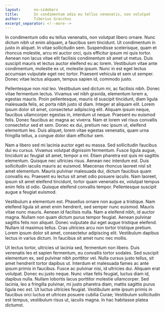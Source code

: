 ```yaml
---
layout:      no-sidebars
title:       In condimentum odio eu tellus venenatis, non volutpat
author:      Tiberius Gracchus
excerpt_separator: <!--more-->
---
```

In condimentum odio eu tellus venenatis, non volutpat libero ornare. Nunc dictum nibh ut enim aliquam, a faucibus sem tincidunt. Ut condimentum in justo in aliquet. In vitae sollicitudin sem. Suspendisse scelerisque, quam et rhoncus molestie, arcu mi auctor orci, quis efficitur ipsum mi quis tortor. Aenean non lacus vitae elit facilisis condimentum sit amet ut metus. Duis suscipit mauris et lectus auctor eleifend eu ac lorem. Vestibulum vitae ante condimentum, molestie ex ut, molestie ipsum. Nunc in est eget lectus accumsan vulputate eget nec tortor. Praesent vehicula et sem ut semper. Donec vitae lectus aliquam, tempus sapien id, commodo justo.

Pellentesque non nisl leo. Vestibulum sed dictum mi, ac facilisis nibh. Donec vitae fermentum lectus. Vivamus vel nibh gravida, elementum lorem a, egestas mauris. Proin pellentesque, mauris id suscipit tincidunt, diam ligula malesuada felis, ac porta nibh justo id diam. Integer at aliquam elit. Lorem ipsum dolor sit amet, consectetur adipiscing elit. Aliquam ipsum neque, faucibus ullamcorper egestas in, interdum ut neque. Praesent eu euismod felis. Donec faucibus ac magna ac viverra. Nam et lorem vel risus convallis consectetur sed et sem. Donec ex dui, pretium nec ipsum ut, eleifend elementum leo. Duis aliquet, lorem vitae egestas venenatis, quam urna fringilla tellus, a congue dolor diam efficitur sem.

<!--more-->

Nam a libero sed mi lacinia auctor eget eu massa. Sed sollicitudin faucibus dui eu cursus. Vivamus volutpat dignissim fermentum. Fusce ligula augue, tincidunt ac feugiat sit amet, tempor a mi. Etiam pharetra est quis mi sagittis elementum. Quisque nec ultricies risus. Aenean nec interdum est. Duis sollicitudin iaculis mauris ac euismod. Maecenas rhoncus laoreet nisl sit amet elementum. Mauris pulvinar malesuada dui, dictum faucibus quam convallis eu. Praesent eu lectus sit amet odio posuere iaculis. Nam laoreet, ipsum sit amet eleifend tincidunt, tortor quam venenatis ex, volutpat tempus enim felis id odio. Quisque eleifend convallis tempor. Pellentesque suscipit augue a feugiat euismod.

Vestibulum a elementum est. Phasellus ornare non augue a tristique. Nam eleifend ligula sit amet enim hendrerit, sed semper nunc euismod. Mauris vitae nunc mauris. Aenean id facilisis nulla. Nam a eleifend nibh, id auctor magna. Nullam non quam dictum purus tempor feugiat. Aenean pulvinar sagittis felis non aliquet. Donec vulputate dui eget augue tristique eleifend. Nullam id maximus tellus. Cras ultricies arcu non tortor tristique pretium. Lorem ipsum dolor sit amet, consectetur adipiscing elit. Vestibulum dapibus lectus in varius dictum. In faucibus sit amet nunc nec mollis.

Ut lectus tortor, ultricies ut lacinia sed, fermentum non libero. Duis venenatis leo et sapien fermentum, eu convallis tortor sodales. Sed suscipit elementum ex, sed pulvinar nibh porttitor vel. Nulla cursus justo tellus, sit amet hendrerit tortor dapibus ut. Interdum et malesuada fames ac ante ipsum primis in faucibus. Fusce ac pulvinar nisi, id ultricies dui. Aliquam erat volutpat. Donec eu justo neque. Nunc vitae felis feugiat, luctus diam id, dapibus nulla. Nullam lobortis lacus porttitor molestie ullamcorper. Sed lacinia, leo a fringilla pulvinar, mi justo pharetra diam, mattis sagittis purus ligula nec est. Ut luctus ultricies feugiat. Vestibulum ante ipsum primis in faucibus orci luctus et ultrices posuere cubilia Curae; Vestibulum sollicitudin est tempus, vestibulum risus ut, iaculis magna. In hac habitasse platea dictumst. 
